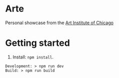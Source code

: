 # Arte

Personal showcase from the [Art Institute of Chicago](https://www.artic.edu/)

# Getting started

1. Install: `npm install`.

```
Development: > npm run dev
Build: > npm run build

```

